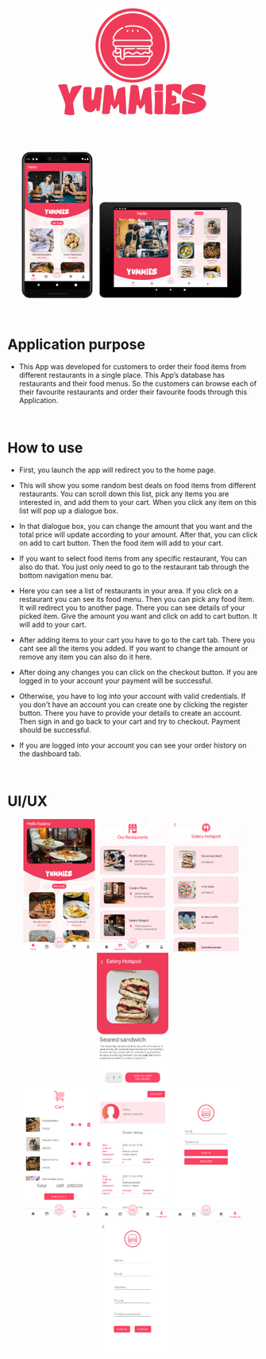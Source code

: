 <p align="center">
    <img src="readme_resources/app_icon.png" height="150px" width="150px"> <br>
    <img src="readme_resources/title.png" width="300px">
</p>
<br>

<p align="center">
    <img src="readme_resources/mobile.png" height="300px">
    <img src="readme_resources/tablet.png" width="300px">
</p>
<br>

# Application purpose

- This App was developed for customers to order their food items from different restaurants in a single place. This App’s database has restaurants and their food menus. So the customers can browse each of their favourite restaurants and order their favourite foods through this Application.

<br>

# How to use

- First, you launch the app will redirect you to the home page.

- This will show you some random best deals on food items from different restaurants. You can scroll down this list, pick any items you are interested in, and add them to your cart. When you click any item on this list will pop up a dialogue box.

- In that dialogue box, you can change the amount that you want and the total price will update according to your amount. After that, you can click on add to cart button. Then the food item will add to your cart.

- If you want to select food items from any specific restaurant, You can also do that. You just only need to go to the restaurant tab through the bottom navigation menu bar.

- Here you can see a list of restaurants in your area. If you click on a restaurant you can see its food menu. Then you can pick any food item. It will redirect you to another page. There you can see details of your picked item. Give the amount you want and click on add to cart button. It will add to your cart.

- After adding items to your cart you have to go to the cart tab. There you cant see all the items you added. If you want to change the amount or remove any item you can also do it here.

- After doing any changes you can click on the checkout button. If you are logged in to your account your payment will be successful.

- Otherwise, you have to log into your account with valid credentials. If you don't have an account you can create one by clicking the register button. There you have to provide your details to create an account. Then sign in and go back to your cart and try to checkout. Payment should be successful.

- If you are logged into your account you can see your order history on the dashboard tab.

<br>

# UI/UX

<p align="center">
    <img src="readme_resources/home.png" height="266px" width="144px">
    <img src="readme_resources/restaurants.png" height="266px" width="144px">
    <img src="readme_resources/foods.png" height="266px" width="144px">
    <img src="readme_resources/fooditem.png" height="266px" width="144px"> <br>
    <img src="readme_resources/cart.png" height="266px" width="144px">
    <img src="readme_resources/dashboard.png" height="266px" width="144px">
    <img src="readme_resources/signin.png" height="266px" width="144px">
    <img src="readme_resources/signup.png" height="266px" width="144px">
</p>